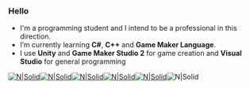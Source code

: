 ### Hello

- I'm a programming student and I intend to be a professional in this direction.
- I’m currently learning **C#**, **C++** and  **Game Maker Language**.
- I use **Unity** and **Game Maker Studio 2** for game creation and **Visual Studio** for general programming


[![N|Solid](https://img.icons8.com/color/48/000000/c-sharp-logo.png)](https://img.icons8.com/color/48/000000/c-sharp-logo.png)[![N|Solid](https://img.icons8.com/fluent/48/000000/unity.png)](https://img.icons8.com/fluent/48/000000/unity.png)[![N|Solid](https://cdn.discordapp.com/attachments/858930518007742475/858930625594392576/gm2.png)![N|Solid](https://img.icons8.com/color/48/000000/visual-studio-2019.png)](https://img.icons8.com/color/48/000000/visual-studio-2019.png)[![N|Solid](https://img.icons8.com/fluent/48/000000/adobe-photoshop.png)](https://img.icons8.com/fluent/48/000000/adobe-photoshop.png)![N|Solid](https://cdn.discordapp.com/attachments/858930518007742475/858933692227649567/20180508133115Vegas_Pro_15.0.png)

